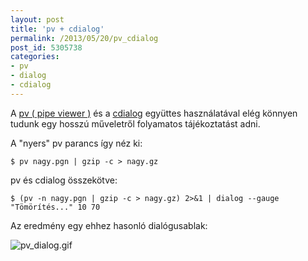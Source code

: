 ```yaml
---
layout: post
title: 'pv + cdialog'
permalink: /2013/05/20/pv_cdialog
post_id: 5305738
categories: 
- pv
- dialog
- cdialog
---
```


A 
[pv ( pipe viewer )](http://commandline.blog.hu/2010/02/18/pipe_viewer) és a 
[cdialog](http://commandline.blog.hu/2013/05/17/cdialog) együttes használatával elég könnyen tudunk egy hosszú műveletről folyamatos tájékoztatást adni.

A "nyers" pv parancs így néz ki:

```
$ pv nagy.pgn | gzip -c > nagy.gz
```

pv és cdialog összekötve:

```
$ (pv -n nagy.pgn | gzip -c > nagy.gz) 2>&1 | dialog --gauge "Tömörítés..." 10 70
```

Az eredmény egy ehhez hasonló dialógusablak:

![pv_dialog.gif](http://m.cdn.blog.hu/co/commandline/image/pv_dialog.gif)